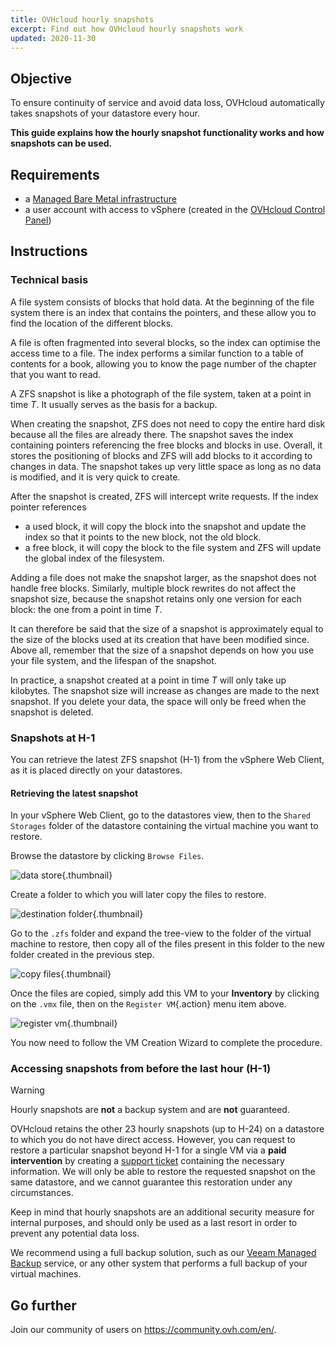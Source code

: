 ```yaml
---
title: OVHcloud hourly snapshots
excerpt: Find out how OVHcloud hourly snapshots work
updated: 2020-11-30
---
```


## Objective

To ensure continuity of service and avoid data loss, OVHcloud automatically takes snapshots of your datastore every hour.

**This guide explains how the hourly snapshot functionality works and how snapshots can be used.**

## Requirements

- a [Managed Bare Metal infrastructure](https://www.ovhcloud.com/en-ie/managed-bare-metal/)
- a user account with access to vSphere (created in the [OVHcloud Control Panel](/links/manager))

## Instructions

### Technical basis

A file system consists of blocks that hold data. At the beginning of the file system there is an index that contains the pointers, and these allow you to find the location of the different blocks.

A file is often fragmented into several blocks, so the index can optimise the access time to a file. The index performs a similar function to a table of contents for a book, allowing you to know the page number of the chapter that you want to read.
 
A ZFS snapshot is like a photograph of the file system, taken at a point in time *T*. It usually serves as the basis for a backup.
 
When creating the snapshot, ZFS does not need to copy the entire hard disk because all the files are already there. The snapshot saves the index containing pointers referencing the free blocks and blocks in use. Overall, it stores the positioning of blocks and ZFS will add blocks to it according to changes in data. The snapshot takes up very little space as long as no data is modified, and it is very quick to create.
 
After the snapshot is created, ZFS will intercept write requests. If the index pointer references
 
- a used block, it will copy the block into the snapshot and update the index so that it points to the new block, not the old block.
- a free block, it will copy the block to the file system and ZFS will update the global index of the filesystem.
 
Adding a file does not make the snapshot larger, as the snapshot does not handle free blocks. Similarly, multiple block rewrites do not affect the snapshot size, because the snapshot retains only one version for each block: the one from a point in time *T*.
 
It can therefore be said that the size of a snapshot is approximately equal to the size of the blocks used at its creation that have been modified since. Above all, remember that the size of a snapshot depends on how you use your file system, and the lifespan of the snapshot.
 
In practice, a snapshot created at a point in time *T* will only take up kilobytes. The snapshot size will increase as changes are made to the next snapshot. If you delete your data, the space will only be freed when the snapshot is deleted.

### Snapshots at H-1

You can retrieve the latest ZFS snapshot (H-1) from the vSphere Web Client, as it is placed directly on your datastores. 

#### Retrieving the latest snapshot

In your vSphere Web Client, go to the datastores view, then to the `Shared Storages` folder of the datastore containing the virtual machine you want to restore.

Browse the datastore by clicking `Browse Files`.

![data store](images/snapshot01.png){.thumbnail}

Create a folder to which you will later copy the files to restore.

![destination folder](images/snapshot02.png){.thumbnail}

Go to the `.zfs` folder and expand the tree-view to the folder of the virtual machine to restore, then copy all of the files present in this folder to the new folder created in the previous step.

![copy files](images/snapshot03.png){.thumbnail}

Once the files are copied, simply add this VM to your **Inventory** by clicking on the `.vmx` file, then on the `Register VM`{.action} menu item above.

![register vm](images/snapshot04.png){.thumbnail}

You now need to follow the VM Creation Wizard to complete the procedure.

### Accessing snapshots from before the last hour (H-1)

> [!warning]
>Hourly snapshots are **not** a backup system and are **not** guaranteed.
>

OVHcloud retains the other 23 hourly snapshots (up to H-24) on a datastore to which you do not have direct access. However, you can request to restore a particular snapshot beyond H-1 for a single VM via a **paid intervention** by creating a [support ticket](https://help.ovhcloud.com/csm?id=csm_get_help) containing the necessary information. We will only be able to restore the requested snapshot on the same datastore, and we cannot guarantee this restoration under any circumstances.

Keep in mind that hourly snapshots are an additional security measure for internal purposes, and should only be used as a last resort in order to prevent any potential data loss.

We recommend using a full backup solution, such as our [Veeam Managed Backup](/pages/bare_metal_cloud/managed_bare_metal/veeam_backup_as_a_service) service, or any other system that performs a full backup of your virtual machines.

## Go further

Join our community of users on <https://community.ovh.com/en/>.
